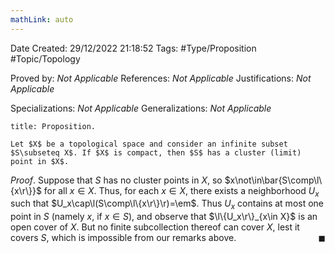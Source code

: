 ```yaml
---
mathLink: auto
---
```


<div class="topSpace"></div>

Date Created: 29/12/2022 21:18:52
Tags: #Type/Proposition #Topic/Topology

Proved by: _Not Applicable_
References: _Not Applicable_
Justifications: _Not Applicable_

Specializations: _Not Applicable_
Generalizations: _Not Applicable_

``` ad-Proposition
title: Proposition.

Let $X$ be a topological space and consider an infinite subset $S\subseteq X$. If $X$ is compact, then $S$ has a cluster (limit) point in $X$.

```

_Proof_. Suppose that $S$ has no cluster points in $X$, so $x\not\in\bar{S\comp\l\{x\r\}}$ for all $x\in X$. Thus, for each $x\in X$, there exists a neighborhood $U_x$ such that $U_x\cap\l(S\comp\l\{x\r\}\r)=\em$. Thus $U_x$ contains at most one point in $S$ (namely $x$, if $x\in S$), and observe that $\l\{U_x\r\}_{x\in X}$ is an open cover of $X$. But no finite subcollection thereof can cover $X$, lest it covers $S$, which is impossible from our remarks above.<span style="float:right;">$\blacksquare$</span>
